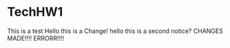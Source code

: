 # TechHW1
This is a test
Hello this is a Change!
hello this is a second notice?
CHANGES MADE!!!! ERRORR!!!!
